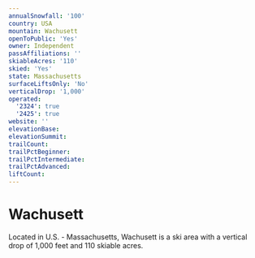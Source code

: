 ```yaml
---
annualSnowfall: '100'
country: USA
mountain: Wachusett
openToPublic: 'Yes'
owner: Independent
passAffiliations: ''
skiableAcres: '110'
skied: 'Yes'
state: Massachusetts
surfaceLiftsOnly: 'No'
verticalDrop: '1,000'
operated:
  '2324': true
  '2425': true
website: ''
elevationBase:
elevationSummit:
trailCount:
trailPctBeginner:
trailPctIntermediate:
trailPctAdvanced:
liftCount:
---
```



# Wachusett

Located in U.S. - Massachusetts, Wachusett is a ski area with a vertical drop of 1,000 feet and 110 skiable acres.
